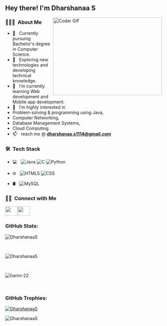 
<!--
**DharshanaaS/DharshanaaS** is a ✨ _special_ ✨ repository because its `README.md` (this file) appears on your GitHub profile.

Here are some ideas to get you started:

- 👯 I’m looking to collaborate on ...
- 📫 How to reach me: ...
- 😄 Pronouns: ...
- ⚡ Fun fact: ...
-->
<h2> Hey there! I'm Dharshanaa S</h2>

<img align="right" alt="Coder GIF" height=250 width=350 src="https://cdn.dribbble.com/users/2704414/screenshots/7466903/media/b08ab576316bd4582fef189f471cd9e5.gif"/>


<h3> 👨🏻‍💻 &nbsp;About Me </h3>

- 💬 &nbsp; Currently pursuing Bachelor's degree in Computer Science.
- 🤔 &nbsp; Exploring new technologies and developing technical knowledge.
- 🌱 &nbsp; I’m currently learning Web development and Mobile app development.
- 🔭 &nbsp; I’m highly interested in
- Problem-solving & programming using Java,
- Computer Networking,
- Database Management Systems,
- Cloud Computing.
- 📫 &nbsp; reach me @ **dharshanaa.s1114@gmail.com**

<h3> 🛠 &nbsp;Tech Stack</h3>

- 💻 &nbsp;
  ![Java](https://img.shields.io/badge/-Java-333333?style=flat&logo=Java&logoColor=007396)
  ![C](https://img.shields.io/badge/-C-333333?style=flat&logo=C&logoColor=007396)
  ![Python](https://img.shields.io/badge/-Python-333333?style=flat&logo=python)
   
- 🌐 &nbsp;
  ![HTML5](https://img.shields.io/badge/-HTML5-333333?style=flat&logo=HTML5)
  ![CSS](https://img.shields.io/badge/-CSS-333333?style=flat&logo=CSS3&logoColor=1572B6)
  
- 🛢 &nbsp;
  ![MySQL](https://img.shields.io/badge/-MySQL-333333?style=flat&logo=mysql)
  
  

<h3> 🤝🏻 &nbsp;Connect with Me </h3>

<p>
<a href="https://www.linkedin.com/in/dharshanaa-s-914432217/" target="blank"> <img align="center" src="https://raw.githubusercontent.com/rahuldkjain/github-profile-readme-generator/master/src/images/icons/Social/linked-in-alt.svg" height="30" width="40" /></a><a href="https://www.hackerrank.com/Dharsha_S1114" target="blank"><img align="center" src="https://raw.githubusercontent.com/rahuldkjain/github-profile-readme-generator/master/src/images/icons/Social/hackerrank.svg"  height="30" width="40" /></a> 
</p>

<h3 align="left">GitHub Stats:</h3>

<p><img align="center" src="https://github-readme-stats.vercel.app/api/top-langs?username=DharshanaaS&show_icons=true&locale=en&layout=compact" alt="DharshanaaS" /></p>
<br>
<p>
  <img align="center" src="https://github-readme-stats.vercel.app/api?username=DharshanaaS&show_icons=true&locale=en" alt="DharshanaaS" /></p>
<br>
<p><img align="center" src="https://github-readme-streak-stats.herokuapp.com/?user=harini-22&" alt="harini-22" /></p>
<br>
<h3 align="left">GitHub Trophies:</h3>
<p align="left"> <a href="https://github.com/ryo-ma/github-profile-trophy"><img src="https://github-profile-trophy.vercel.app/?username=DharshanaaS" alt="DharshanaaS" /></a> </p>

<p align="left"> <img src="https://komarev.com/ghpvc/?username=DharshanaaS&label=Profile%20views&color=0e75b6&style=flat" alt="DharshanaaS" /> </p>
